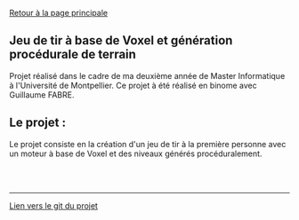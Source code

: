 
[Retour à la page principale](https://andrequentin.github.io/)

## Jeu de tir à base de Voxel et génération procédurale de terrain

Projet réalisé dans le cadre de ma deuxième année de Master Informatique à l'Université de Montpellier. Ce projet à été réalisé en binome avec Guillaume FABRE.

## Le projet :

Le projet consiste en la création d'un jeu de tir à la première personne avec un moteur à base de Voxel et des niveaux générés procéduralement.

<br><br>

---

[Lien vers le git du projet ](https://github.com/andrequentin/Projet_Moteur_de_jeu_Imagerie_3D_Sons_et_musique/)
